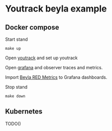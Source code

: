 # Youtrack beyla example

## Docker compose

Start stand

```shell
make up
```

Open [youtrack](http://localhost:8080) and set up youtrack

Open [grafana](http://localhost:3000) and observer traces and metrics.

Import [Beyla RED Metrics](shared/dashboards/beyla-red-metrics.json) to Grafana dashboards.

Stop stand
```shell
make down
```

## Kubernetes

TODO()
